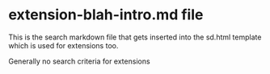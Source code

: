 # extension-blah-intro.md file

This is the search markdown file that gets inserted into the sd.html template which is used for extensions too.

Generally no search criteria for extensions
